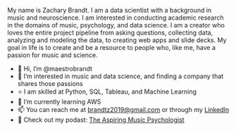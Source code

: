 My name is Zachary Brandt. I am a data scientist with a background in music and neuroscience. I am interested in conducting academic research in the domains of music, psychology, and data science. I am a creator who loves the entire project pipeline from asking questions, collecting data, analyzing and modeling the data, to creating web apps and slide decks. My goal in life is to create and be a resource to people who, like me, have a passion for music and science.

- 👋  Hi, I’m @maestrobrandt
- 👀  I’m interested in music and data science, and finding a company that shares those passions
- :star:  I am skilled at Python, SQL, Tableau, and Machine Learning
- 🌱  I’m currently learning AWS
- 📫  You can reach me at <brandtz2019@gmail.com> or through my [LinkedIn](https://linkedin.com/in/zacharymbrandt)
- :musical_note: Check out my podast: [The Aspiring Music Psychologist](https://anchor.fm/zachary-brandt5)

<!---
maestrobrandt/maestrobrandt is a ✨ special ✨ repository because its `README.md` (this file) appears on your GitHub profile.
You can click the Preview link to take a look at your changes.
--->
